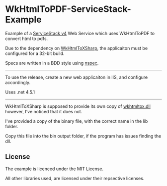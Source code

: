 WkHtmlToPDF-ServiceStack-Example
================================

Example of a [ServiceStack v4](https://github.com/ServiceStack/ServiceStack) Web Service which uses WkHtmlToPDF to convert html to pdfs.

Due to the dependency on [WkHtmlToXSharp](https://github.com/pruiz/WkHtmlToXSharp), the applicaiton must be configured for a 32-bit build.

Specs are written in a BDD style using [nspec](https://github.com/mattflo/nspec).

---

To use the release, create a new web applicaiton in IIS, and configure accordingly.

Uses .net 4.5.1

---

WkHtmlToXSharp is supposed to provide its own copy of [wkhtmltox.dll](http://wkhtmltopdf.org/) however,
I've noticed that it does not.

I've provided a copy of the binary file, with the correct name in the lib folder.

Copy this file into the bin output folder, if the program has issues finding the dll.

License
-------

The example is licenced under the MIT License. 

All other libraries used, are licensed under their repsective licenses. 
